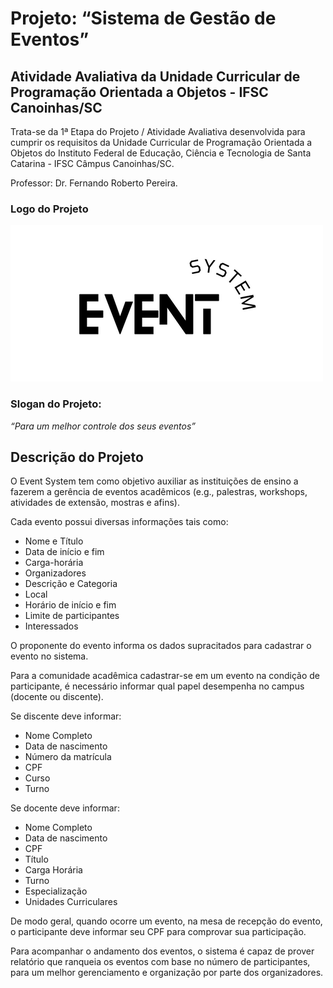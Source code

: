 <h1>Projeto: “Sistema de Gestão de Eventos”</h1>
<h2>Atividade Avaliativa da Unidade Curricular de Programação Orientada a Objetos - IFSC Canoinhas/SC</h2>
<p>Trata-se da 1ª Etapa do Projeto / Atividade Avaliativa desenvolvida para cumprir os requisitos da Unidade Curricular de Programação Orientada a Objetos do Instituto Federal de Educação, Ciência e Tecnologia de Santa Catarina - IFSC Câmpus Canoinhas/SC.</p>
<p>Professor: Dr. Fernando Roberto Pereira.</p>

<h3>Logo do Projeto</h3>
<div align = "left">
 <img src="imagem/229206960-25082923-acd4-45a1-b599-edee20d8fd05.png"
 width="500" height="250">
</div>

<h3>Slogan do Projeto:</h3>
<p><i>“Para um melhor controle dos seus eventos”</i></p>

<h2>Descrição do Projeto</h2>
<p>O Event System tem como objetivo auxiliar as instituições de ensino a fazerem a gerência de eventos acadêmicos (e.g., palestras, workshops, atividades de extensão, mostras e afins).</p>
<p>Cada evento possui diversas informações tais como:</p>

 
 <ul type="disc">
  <li>Nome e Título</li>
  <li>Data de início e fim</li>
  <li>Carga-horária</li>
  <li>Organizadores</li>
  <li>Descrição e Categoria</li>
  <li>Local</li>
  <li>Horário de início e fim</li>
  <li>Limite de participantes</li>
  <li>Interessados</li> </ul>
  
  
<p>O proponente do evento informa os dados supracitados para cadastrar o evento no sistema.</p>
<p>Para a comunidade acadêmica cadastrar-se em um evento na condição de participante, é necessário informar qual papel desempenha no campus (docente ou discente).</p>
<p>Se discente deve informar: </p>
 
 
  <ul type="disc">
   <li>Nome Completo</li>
   <li>Data de nascimento</li>
   <li>Número da matrícula</li>
   <li>CPF</li>
   <li>Curso</li>
   <li>Turno</li> </ul>
 
   
<p>Se docente deve informar:</p>
 

  <ul type="disc">
   <li>Nome Completo</li>
   <li>Data de nascimento</li>
   <li>CPF</li>
   <li>Título</li>
   <li>Carga Horária</li>
   <li>Turno</li> 
   <li>Especialização</li>
   <li>Unidades Curriculares</li> </ul>
 
   
<p>De modo geral, quando ocorre um evento, na mesa de recepção do evento, o participante deve informar seu CPF para comprovar sua participação.</p>
   
<p>Para acompanhar o andamento dos eventos, o sistema é capaz de prover relatório que ranqueia os eventos com base no número de participantes, para um melhor gerenciamento e organização por parte dos organizadores.</p>
    





